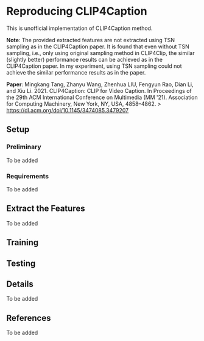 # Reproducing CLIP4Caption
This is unofficial implementation of CLIP4Caption method.

**Note**: The provided extracted features are not extracted using TSN sampling as in the CLIP4Caption paper. It is found that even without TSN sampling, i.e., only using original sampling method in CLIP4Clip, the similar (slightly better) performance results can be achieved as in the CLIP4Caption paper. In my experiment, using TSN sampling could not achieve the similar performance results as in the paper.

**Paper**: Mingkang Tang, Zhanyu Wang, Zhenhua LIU, Fengyun Rao, Dian Li, and Xiu Li. 2021. CLIP4Caption: CLIP for Video Caption. In Proceedings of the 29th ACM International Conference on Multimedia (MM '21). Association for Computing Machinery, New York, NY, USA, 4858–4862. > https://dl.acm.org/doi/10.1145/3474085.3479207

## Setup
### Preliminary
To be added

### Requirements
To be added

## Extract the Features
To be added

## Training

## Testing

## Details
To be added

## References
To be added

